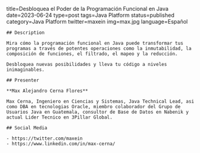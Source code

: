 title=Desbloquea el Poder de la Programación Funcional en Java
date=2023-06-24
type=post
tags=Java Platform
status=published
category=Java Platform
twitter=maxein
img=max.jpg
language=Español
~~~~~~
## Description

Mira cómo la programación funcional en Java puede transformar tus programas a través de potentes operaciones como la inmutabilidad, la composición de funciones, el filtrado, el mapeo y la reducción.

Desbloquea nuevas posibilidades y lleva tu código a niveles inimaginables.

## Presenter

**Max Alejandro Cerna Flores**

Max Cerna, Ingeniero en Ciencias y Sistemas, Java Technical Lead, asi como DBA en tecnologias Oracle, miembro colaborador del Grupo de Usuarios Java en Guatemala, consultor de Base de Datos en Nabenik y actual Lider Tecnico en 3Pillar Global.

## Social Media

- https://twitter.com/maxein
- https://www.linkedin.com/in/max-cerna/

